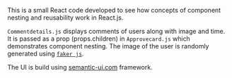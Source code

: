 This is a small React code developed to see how concepts of component nesting and reusability work in React.js.

`Commentdetails.js` displays comments of users along with image and time. It is passed as a prop (props.children) in `Approvecard.js` which demonstrates component nesting. The image of the user is randomly generated using [`faker js`](https://github.com/marak/Faker.js/). 

The UI is build using [semantic-ui.com](semantic-ui.com) framework.
